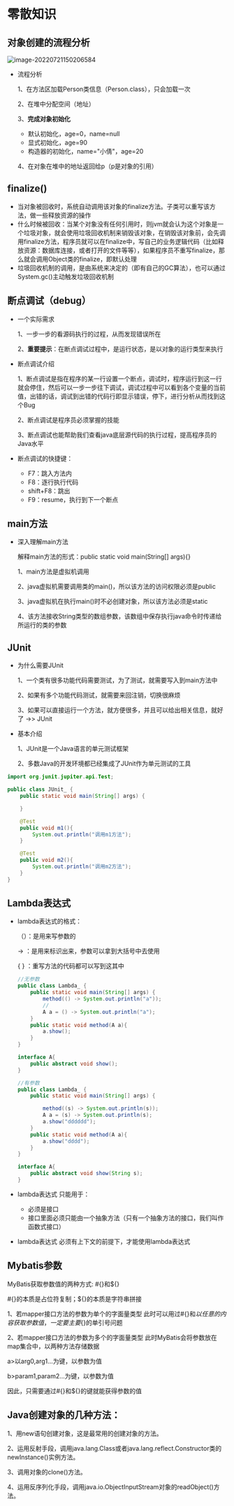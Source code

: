 # 零散知识

## 对象创建的流程分析

![image-20220721150206584](C:\Users\Sino\AppData\Roaming\Typora\typora-user-images\image-20220721150206584.png)

* 流程分析

  1、在方法区加载Person类信息（Person.class），只会加载一次

  2、在堆中分配空间（地址）

  3、**完成对象初始化**

  * 默认初始化，age=0，name=null
  * 显式初始化，age=90
  * 构造器的初始化，name="小倩"，age=20

  4、在对象在堆中的地址返回给p（p是对象的引用）

## finalize()

* 当对象被回收时，系统自动调用该对象的finalize方法。子类可以重写该方法，做一些释放资源的操作
* 什么时候被回收：当某个对象没有任何引用时，则jvm就会认为这个对象是一个垃圾对象，就会使用垃圾回收机制来销毁该对象，在销毁该对象前，会先调用finalize方法，程序员就可以在finalize中，写自己的业务逻辑代码（比如释放资源：数据库连接，或者打开的文件等等），如果程序员不重写finalize，那么就会调用Object类的finalize，即默认处理
* 垃圾回收机制的调用，是由系统来决定的（即有自己的GC算法），也可以通过System.gc()主动触发垃圾回收机制

## 断点调试（debug）

* 一个实际需求

  1、一步一步的看源码执行的过程，从而发现错误所在

  2、**重要提示**：在断点调试过程中，是运行状态，是以对象的运行类型来执行

* 断点调试介绍

  1、断点调试是指在程序的某一行设置一个断点，调试时，程序运行到这一行就会停住，然后可以一步一步往下调试，调试过程中可以看到各个变量的当前值，出错的话，调试到出错的代码行即显示错误，停下，进行分析从而找到这个Bug

  2、断点调试是程序员必须掌握的技能

  3、断点调试也能帮助我们查看java底层源代码的执行过程，提高程序员的Java水平

* 断点调试的快捷键：

  * F7：跳入方法内
  * F8：逐行执行代码
  * shift+F8：跳出
  * F9：resume，执行到下一个断点

## main方法

* 深入理解main方法

  解释main方法的形式：public static void main(String[] args){}

  1、main方法是虚拟机调用

  2、java虚拟机需要调用类的main()，所以该方法的访问权限必须是public

  3、java虚拟机在执行main()时不必创建对象，所以该方法必须是static

  4、该方法接收String类型的数组参数，该数组中保存执行java命令时传递给所运行的类的参数

## JUnit

* 为什么需要JUnit

  1、一个类有很多功能代码需要测试，为了测试，就需要写入到main方法中

  2、如果有多个功能代码测试，就需要来回注销，切换很麻烦

  3、如果可以直接运行一个方法，就方便很多，并且可以给出相关信息，就好了 ->> JUnit

* 基本介绍

  1、JUnit是一个Java语言的单元测试框架

  2、多数Java的开发环境都已经集成了JUnit作为单元测试的工具

```java
import org.junit.jupiter.api.Test;

public class JUnit_ {
    public static void main(String[] args) {

    }

    @Test
    public void m1(){
        System.out.println("调用m1方法");
    }

    @Test
    public void m2(){
        System.out.println("调用m2方法");
    }
}
```

## Lambda表达式

* lambda表达式的格式：

  （）：是用来写参数的

    ->  ：是用来标识出来，参数可以拿到大括号中去使用

    { }  ：重写方法的代码都可以写到这其中

  ```java
  //无参数
  public class Lambda_ {
      public static void main(String[] args) {
          method(() -> System.out.println("a"));
          //
          A a = () -> System.out.println("a");
      }
      public static void method(A a){
          a.show();
      }
  }
  
  interface A{
      public abstract void show();
  }
  
  //有参数
  public class Lambda_ {
      public static void main(String[] args) {
  
          method((s) -> System.out.println(s));
          A a = (s) -> System.out.println(s);
          a.show("dddddd");
      }
      public static void method(A a){
          a.show("dddd");
      }
  }
  
  interface A{
      public abstract void show(String s);
  }
  ```

* lambda表达式 只能用于：

  * 必须是接口
  * 接口里面必须只能由一个抽象方法（只有一个抽象方法的接口，我们叫作函数式接口）

* lambda表达式 必须有上下文的前提下，才能使用lambda表达式

## Mybatis参数

MyBatis获取参数值的两种方式: #{}和${}

#{}的本质是占位符复制；${}的本质是字符串拼接

1、若mapper接口方法的参数为单个的字面量类型
此时可以用过#{}和${}以任意的内容获取参数值，一定要主要${}的单引号问题

2、若mapper接口方法的参数为多个的字面量类型
此时MyBatis会将参数放在map集合中，以两种方法存储数据

a>以arg0,arg1...为键，以参数为值

b>param1,param2...为键，以参数为值

因此，只需要通过#{}和${}的键就能获得参数的值

## Java创建对象的几种方法：

1、用new语句创建对象，这是最常用的创建对象的方法。

2、运用反射手段，调用java.lang.Class或者java.lang.reflect.Constructor类的newInstance()实例方法。

3、调用对象的clone()方法。

4、运用反序列化手段，调用java.io.ObjectInputStream对象的readObject()方法。
